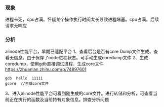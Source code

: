 ### 现象
进程卡死，cpu占满。怀疑某个操作执行时间太长导致进程堵塞。cpu占满。后续请求无响应
### 分析 
alinode性能平台，早期已适配平台
1、查看后台是否有core Dump文件生成。查看无信息。由于保存了node进程状态。可手动生成coredump文件
2、生成coredump，使用gdb直接调试进程，生成core文件
https://zhuanlan.zhihu.com/p/74897601








```
gdb  hello  11111
gcore  //生成core文件
```
3、进入alinode性能平台可看到刚生成的core文件。进行转储和分析，可查看当前正在执行的函数及当前持有对象信息。排查分析问题

